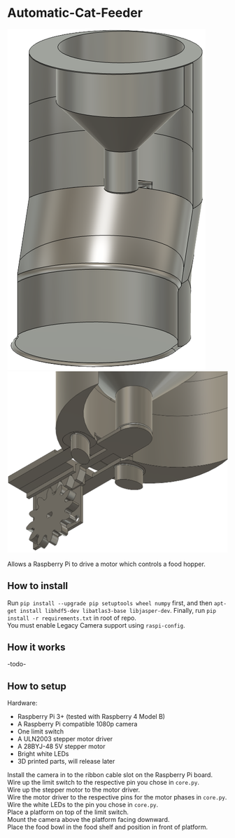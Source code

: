 # Automatic-Cat-Feeder
![Front View](images/front.png)
![Exploded View](images/exploded.png)


Allows a Raspberry Pi to drive a motor which controls a food hopper.

## How to install
Run `pip install --upgrade pip setuptools wheel numpy` first, and then `apt-get install libhdf5-dev libatlas3-base libjasper-dev`. Finally, run `pip install -r requirements.txt` in root of repo.  
You must enable Legacy Camera support using `raspi-config`.

## How it works
-todo-

## How to setup
Hardware:
 - Raspberry Pi 3+ (tested with Raspberry 4 Model B)
 - A Raspberry Pi compatible 1080p camera
 - One limit switch
 - A ULN2003 stepper motor driver
 - A 28BYJ-48 5V stepper motor
 - Bright white LEDs
 - 3D printed parts, will release later

Install the camera in to the ribbon cable slot on the Raspberry Pi board.  
Wire up the limit switch to the respective pin you chose in `core.py`.  
Wire up the stepper motor to the motor driver.  
Wire the motor driver to the respective pins for the motor phases in `core.py`.  
Wire the white LEDs to the pin you chose in `core.py`.  
Place a platform on top of the limit switch.  
Mount the camera above the platform facing downward.  
Place the food bowl in the food shelf and position in front of platform.
